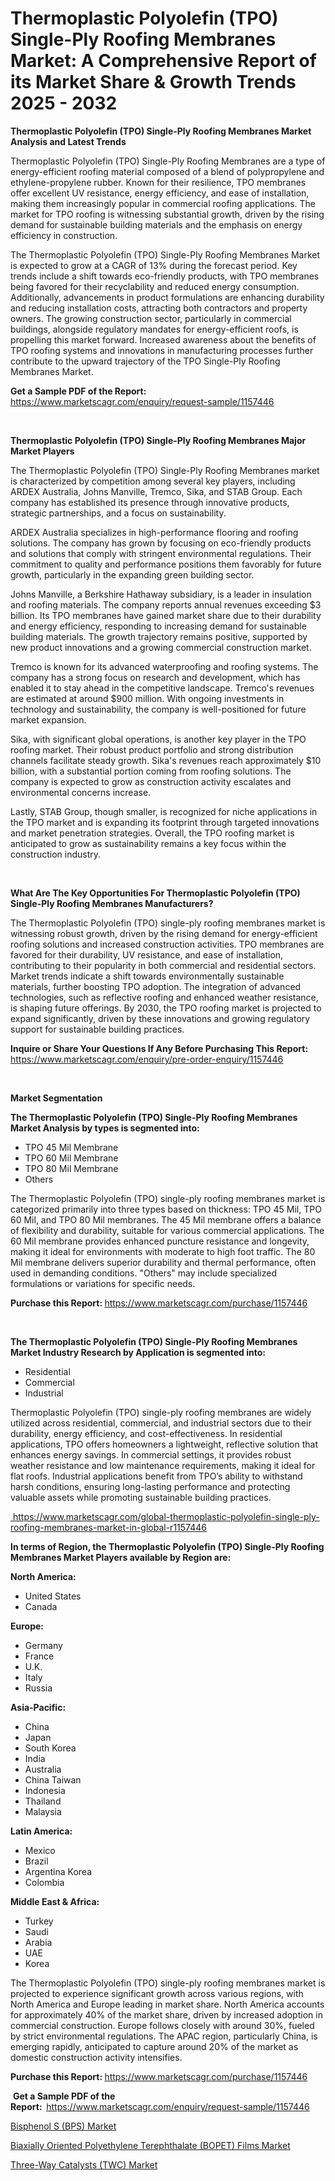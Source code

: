 <p><h1>Thermoplastic Polyolefin (TPO) Single-Ply Roofing Membranes Market: A Comprehensive Report of its Market Share & Growth Trends 2025 - 2032</h1></p><p><strong>Thermoplastic Polyolefin (TPO) Single-Ply Roofing Membranes Market Analysis and Latest Trends</strong></p>
<p><p>Thermoplastic Polyolefin (TPO) Single-Ply Roofing Membranes are a type of energy-efficient roofing material composed of a blend of polypropylene and ethylene-propylene rubber. Known for their resilience, TPO membranes offer excellent UV resistance, energy efficiency, and ease of installation, making them increasingly popular in commercial roofing applications. The market for TPO roofing is witnessing substantial growth, driven by the rising demand for sustainable building materials and the emphasis on energy efficiency in construction.</p><p>The Thermoplastic Polyolefin (TPO) Single-Ply Roofing Membranes Market is expected to grow at a CAGR of 13% during the forecast period. Key trends include a shift towards eco-friendly products, with TPO membranes being favored for their recyclability and reduced energy consumption. Additionally, advancements in product formulations are enhancing durability and reducing installation costs, attracting both contractors and property owners. The growing construction sector, particularly in commercial buildings, alongside regulatory mandates for energy-efficient roofs, is propelling this market forward. Increased awareness about the benefits of TPO roofing systems and innovations in manufacturing processes further contribute to the upward trajectory of the TPO Single-Ply Roofing Membranes Market.</p></p>
<p><strong>Get a Sample PDF of the Report:&nbsp;</strong> <a href="https://www.marketscagr.com/enquiry/request-sample/1157446?utm_campaign=2039&utm_medium=2&utm_source=Github&utm_content=ia&utm_term=02042025&utm_id=thermoplastic-polyolefin-tpo-single-ply-roofing-membranes">https://www.marketscagr.com/enquiry/request-sample/1157446</a></p>
<p>&nbsp;</p>
<p><strong>Thermoplastic Polyolefin (TPO) Single-Ply Roofing Membranes Major Market Players</strong></p>
<p><p>The Thermoplastic Polyolefin (TPO) Single-Ply Roofing Membranes market is characterized by competition among several key players, including ARDEX Australia, Johns Manville, Tremco, Sika, and STAB Group. Each company has established its presence through innovative products, strategic partnerships, and a focus on sustainability.</p><p>ARDEX Australia specializes in high-performance flooring and roofing solutions. The company has grown by focusing on eco-friendly products and solutions that comply with stringent environmental regulations. Their commitment to quality and performance positions them favorably for future growth, particularly in the expanding green building sector.</p><p>Johns Manville, a Berkshire Hathaway subsidiary, is a leader in insulation and roofing materials. The company reports annual revenues exceeding $3 billion. Its TPO membranes have gained market share due to their durability and energy efficiency, responding to increasing demand for sustainable building materials. The growth trajectory remains positive, supported by new product innovations and a growing commercial construction market.</p><p>Tremco is known for its advanced waterproofing and roofing systems. The company has a strong focus on research and development, which has enabled it to stay ahead in the competitive landscape. Tremco's revenues are estimated at around $900 million. With ongoing investments in technology and sustainability, the company is well-positioned for future market expansion.</p><p>Sika, with significant global operations, is another key player in the TPO roofing market. Their robust product portfolio and strong distribution channels facilitate steady growth. Sika's revenues reach approximately $10 billion, with a substantial portion coming from roofing solutions. The company is expected to grow as construction activity escalates and environmental concerns increase. </p><p>Lastly, STAB Group, though smaller, is recognized for niche applications in the TPO market and is expanding its footprint through targeted innovations and market penetration strategies. Overall, the TPO roofing market is anticipated to grow as sustainability remains a key focus within the construction industry.</p></p>
<p>&nbsp;</p>
<p><strong>What Are The Key Opportunities For Thermoplastic Polyolefin (TPO) Single-Ply Roofing Membranes Manufacturers?</strong></p>
<p><p>The Thermoplastic Polyolefin (TPO) single-ply roofing membranes market is witnessing robust growth, driven by the rising demand for energy-efficient roofing solutions and increased construction activities. TPO membranes are favored for their durability, UV resistance, and ease of installation, contributing to their popularity in both commercial and residential sectors. Market trends indicate a shift towards environmentally sustainable materials, further boosting TPO adoption. The integration of advanced technologies, such as reflective roofing and enhanced weather resistance, is shaping future offerings. By 2030, the TPO roofing market is projected to expand significantly, driven by these innovations and growing regulatory support for sustainable building practices.</p></p>
<p><strong>Inquire or Share Your Questions If Any Before Purchasing This Report:</strong> <a href="https://www.marketscagr.com/enquiry/pre-order-enquiry/1157446?utm_campaign=2039&utm_medium=2&utm_source=Github&utm_content=ia&utm_term=02042025&utm_id=thermoplastic-polyolefin-tpo-single-ply-roofing-membranes">https://www.marketscagr.com/enquiry/pre-order-enquiry/1157446</a></p>
<p>&nbsp;</p>
<p><strong>Market Segmentation</strong></p>
<p><strong>The Thermoplastic Polyolefin (TPO) Single-Ply Roofing Membranes Market Analysis by types is segmented into:</strong></p>
<p><ul><li>TPO 45 Mil Membrane</li><li>TPO 60 Mil Membrane</li><li>TPO 80 Mil Membrane</li><li>Others</li></ul></p>
<p><p>The Thermoplastic Polyolefin (TPO) single-ply roofing membranes market is categorized primarily into three types based on thickness: TPO 45 Mil, TPO 60 Mil, and TPO 80 Mil membranes. The 45 Mil membrane offers a balance of flexibility and durability, suitable for various commercial applications. The 60 Mil membrane provides enhanced puncture resistance and longevity, making it ideal for environments with moderate to high foot traffic. The 80 Mil membrane delivers superior durability and thermal performance, often used in demanding conditions. "Others" may include specialized formulations or variations for specific needs.</p></p>
<p><strong>Purchase this Report:&nbsp;</strong><a href="https://www.marketscagr.com/purchase/1157446?utm_campaign=2039&utm_medium=2&utm_source=Github&utm_content=ia&utm_term=02042025&utm_id=thermoplastic-polyolefin-tpo-single-ply-roofing-membranes">https://www.marketscagr.com/purchase/1157446</a></p>
<p>&nbsp;</p>
<p><strong>The Thermoplastic Polyolefin (TPO) Single-Ply Roofing Membranes Market Industry Research by Application is segmented into:</strong></p>
<p><ul><li>Residential</li><li>Commercial</li><li>Industrial</li></ul></p>
<p><p>Thermoplastic Polyolefin (TPO) single-ply roofing membranes are widely utilized across residential, commercial, and industrial sectors due to their durability, energy efficiency, and cost-effectiveness. In residential applications, TPO offers homeowners a lightweight, reflective solution that enhances energy savings. In commercial settings, it provides robust weather resistance and low maintenance requirements, making it ideal for flat roofs. Industrial applications benefit from TPO’s ability to withstand harsh conditions, ensuring long-lasting performance and protecting valuable assets while promoting sustainable building practices.</p></p>
<p><a href="https://www.marketscagr.com/global-thermoplastic-polyolefin-single-ply-roofing-membranes-market-in-global-r1157446?utm_campaign=2039&utm_medium=2&utm_source=Github&utm_content=ia&utm_term=02042025&utm_id=thermoplastic-polyolefin-tpo-single-ply-roofing-membranes">&nbsp;https://www.marketscagr.com/global-thermoplastic-polyolefin-single-ply-roofing-membranes-market-in-global-r1157446</a></p>
<p><strong>In terms of Region, the Thermoplastic Polyolefin (TPO) Single-Ply Roofing Membranes Market Players available by Region are:</strong></p>
<p>
    <p> <strong> North America: </strong>
        <ul>
            <li>United States</li>
            <li>Canada</li>
        </ul>
        </p> 
    <p> <strong> Europe: </strong>
        <ul>
            <li>Germany</li>
            <li>France</li>
            <li>U.K.</li>
            <li>Italy</li>
            <li>Russia</li>
        </ul>
        </p> 
    <p> <strong> Asia-Pacific: </strong>
        <ul>
            <li>China</li>
            <li>Japan</li>
            <li>South Korea</li>
            <li>India</li>
            <li>Australia</li>
            <li>China Taiwan</li>
            <li>Indonesia</li>
            <li>Thailand</li>
            <li>Malaysia</li>
        </ul>
        </p> 
    <p> <strong> Latin America: </strong>
        <ul>
            <li>Mexico</li>
            <li>Brazil</li>
            <li>Argentina Korea</li>
            <li>Colombia</li>
        </ul>
        </p> 
    <p> <strong> Middle East & Africa: </strong>
        <ul>
            <li>Turkey</li>
            <li>Saudi</li>
            <li>Arabia</li>
            <li>UAE</li>
            <li>Korea</li>
        </ul>
    </p>
    </p>
<p><p>The Thermoplastic Polyolefin (TPO) single-ply roofing membranes market is projected to experience significant growth across various regions, with North America and Europe leading in market share. North America accounts for approximately 40% of the market share, driven by increased adoption in commercial construction. Europe follows closely with around 30%, fueled by strict environmental regulations. The APAC region, particularly China, is emerging rapidly, anticipated to capture around 20% of the market as domestic construction activity intensifies.</p></p>
<p><strong>Purchase this Report: </strong><a href="https://www.marketscagr.com/purchase/1157446?utm_campaign=2039&utm_medium=2&utm_source=Github&utm_content=ia&utm_term=02042025&utm_id=thermoplastic-polyolefin-tpo-single-ply-roofing-membranes">https://www.marketscagr.com/purchase/1157446</a></p>
<p>&nbsp;<strong>Get a Sample PDF of the Report:&nbsp;&nbsp;</strong><a href="https://www.marketscagr.com/enquiry/request-sample/1157446?utm_campaign=2039&utm_medium=2&utm_source=Github&utm_content=ia&utm_term=02042025&utm_id=thermoplastic-polyolefin-tpo-single-ply-roofing-membranes">https://www.marketscagr.com/enquiry/request-sample/1157446</a></p>
<p><strong></strong></p>
<p><p><a href="https://github.com/fabrehugessf/Market-Research-Report-List-1/blob/main/bisphenol-s-bps-market.md?utm_campaign=2039&utm_medium=2&utm_source=Github&utm_content=ia&utm_term=02042025&utm_id=thermoplastic-polyolefin-tpo-single-ply-roofing-membranes">Bisphenol S (BPS) Market</a></p><p><a href="https://github.com/bozzoquishmd/Market-Research-Report-List-1/blob/main/biaxially-oriented-polyethylene-terephthalate-bopet-films-market.md?utm_campaign=2039&utm_medium=2&utm_source=Github&utm_content=ia&utm_term=02042025&utm_id=thermoplastic-polyolefin-tpo-single-ply-roofing-membranes">Biaxially Oriented Polyethylene Terephthalate (BOPET) Films Market</a></p><p><a href="https://github.com/AKSHATREPORTPRIME/Market-Research-Report-List-7/blob/main/three-way-catalysts-twc-market.md?utm_campaign=2039&utm_medium=2&utm_source=Github&utm_content=ia&utm_term=02042025&utm_id=thermoplastic-polyolefin-tpo-single-ply-roofing-membranes">Three-Way Catalysts (TWC) Market</a></p></p>